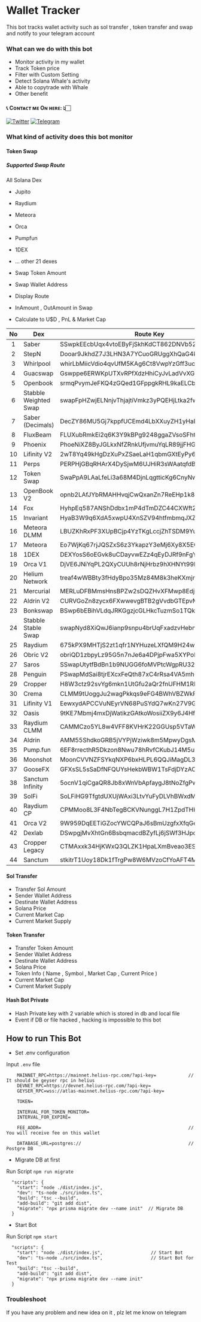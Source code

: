# Wallet Tracker

This bot tracks wallet activity such as sol transfer , token transfer and swap and notify to your telegram account

### What can we do with this bot

- Monitor activity in my wallet
- Track Token price
- Filter with Custom Setting
- Detect Solana Whale's activity
- Able to copytrade with Whale
- Other benefit

<h4> 📞 Cᴏɴᴛᴀᴄᴛ ᴍᴇ Oɴ ʜᴇʀᴇ: 👆🏻 </h4>

<div style={{display : flex ; justify-content : space-evenly}}> 
     <a href="https://x.com/microswarlord" target="_blank"><img alt="Twitter"
        src="https://img.shields.io/badge/Twitter-000000?style=for-the-badge&logo=x&logoColor=white"/></a>
    <a href="https://t.me/@microswarlord" target="_blank"><img alt="Telegram"
        src="https://img.shields.io/badge/Telegram-26A5E4?style=for-the-badge&logo=telegram&logoColor=white"/></a>
</div>

### What kind of activity does this bot monitor

#### Token Swap

##### Supported Swap Route

All Solana Dex

- Jupito
- Raydium
- Meteora
- Orca
- Pumpfun
- 1DEX
- ... other 21 dexes

- Swap Token Amount
- Swap Wallet Address 
- Display Route
- InAmount , OutAmount in Swap
- Calculate to U$D , PnL & Market Cap

| No | Dex | Route Key |
| :---: | --- | --- |
| 1 | Saber | SSwpkEEcbUqx4vtoEByFjSkhKdCT862DNVb52nZg1UZ |
| 2 | StepN | Dooar9JkhdZ7J3LHN3A7YCuoGRUggXhQaG4kijfLGU2j |
| 3 | Whirlpool | whirLbMiicVdio4qvUfM5KAg6Ct8VwpYzGff3uctyCc |
| 4| Guacswap | Gswppe6ERWKpUTXvRPfXdzHhiCyJvLadVvXGfdpBqcE1 |
| 5 | Openbook | srmqPvymJeFKQ4zGQed1GFppgkRHL9kaELCbyksJtPX |
| 6 | Stabble Weighted Swap | swapFpHZwjELNnjvThjajtiVmkz3yPQEHjLtka2fwHW |
| 7 | Saber (Decimals) | DecZY86MU5Gj7kppfUCEmd4LbXXuyZH1yHaP2NTqdiZB |
| 8 | FluxBeam | FLUXubRmkEi2q6K3Y9kBPg9248ggaZVsoSFhtJHSrm1X |
| 9 | Phoenix | PhoeNiXZ8ByJGLkxNfZRnkUfjvmuYqLR89jjFHGqdXY |
| 10 | Lifinity V2 | 2wT8Yq49kHgDzXuPxZSaeLaH1qbmGXtEyPy64bL7aD3c |
| 11 | Perps | PERPHjGBqRHArX4DySjwM6UJHiR3sWAatqfdBS2qQJu |
| 12 | Token Swap | SwaPpA9LAaLfeLi3a68M4DjnLqgtticKg6CnyNwgAC8 |
| 13 | OpenBook V2 | opnb2LAfJYbRMAHHvqjCwQxanZn7ReEHp1k81EohpZb |
| 14 | Fox | HyhpEq587ANShDdbx1mP4dTmDZC44CXWft29oYQXDb53 |
| 15 | Invariant | HyaB3W9q6XdA5xwpU4XnSZV94htfmbmqJXZcEbRaJutt |
| 16 | Meteora DLMM | LBUZKhRxPF3XUpBCjp4YzTKgLccjZhTSDM9YuVaPwxo |
| 17 | Meteora | Eo7WjKq67rjJQSZxS6z3YkapzY3eMj6Xy8X5EQVn5UaB |
| 18 | 1DEX | DEXYosS6oEGvk8uCDayvwEZz4qEyDJRf9nFgYCaqPMTm |
| 19 | Orca V1 | DjVE6JNiYqPL2QXyCUUh8rNjHrbz9hXHNYt99MQ59qw1 |
| 20 | Helium Network | treaf4wWBBty3fHdyBpo35Mz84M8k3heKXmjmi9vFt5 |
| 21 | Mercurial | MERLuDFBMmsHnsBPZw2sDQZHvXFMwp8EdjudcU2HKky |
| 22 | Aldrin V2 | CURVGoZn8zycx6FXwwevgBTB2gVvdbGTEpvMJDbgs2t4 |
| 23 | Bonkswap | BSwp6bEBihVLdqJRKGgzjcGLHkcTuzmSo1TQkHepzH8p |
| 24 | Stabble Stable Swap | swapNyd8XiQwJ6ianp9snpu4brUqFxadzvHebnAXjJZ |
| 25 | Raydium | 675kPX9MHTjS2zt1qfr1NYHuzeLXfQM9H24wFSUt1Mp8 |
| 26 | Obric V2 | obriQD1zbpyLz95G5n7nJe6a4DPjpFwa5XYPoNm113y |
| 27 | Saros | SSwapUtytfBdBn1b9NUGG6foMVPtcWgpRU32HToDUZr |
| 28 | Penguin | PSwapMdSai8tjrEXcxFeQth87xC4rRsa4VA5mhGhXkP |
| 29 | Cropper | H8W3ctz92svYg6mkn1UtGfu2aQr2fnUFHM1RhScEtQDt |
| 30 | Crema | CLMM9tUoggJu2wagPkkqs9eFG4BWhVBZWkP1qv3Sp7tR |
| 31 | Lifinity V1 | EewxydAPCCVuNEyrVN68PuSYdQ7wKn27V9Gjeoi8dy3S |
| 32 | Oasis | 9tKE7Mbmj4mxDjWatikzGAtkoWosiiZX9y6J4Hfm2R8H |
| 33 | Raydium CLMM | CAMMCzo5YL8w4VFF8KVHrK22GGUsp5VTaW7grrKgrWqK |
| 34 | Aldrin | AMM55ShdkoGRB5jVYPjWziwk8m5MpwyDgsMWHaMSQWH6 |
| 35 | Pump.fun | 6EF8rrecthR5Dkzon8Nwu78hRvfCKubJ14M5uBEwF6P |
| 36 | Moonshot | MoonCVVNZFSYkqNXP6bxHLPL6QQJiMagDL3qcqUQTrG |
| 37 | GooseFX | GFXsSL5sSaDfNFQUYsHekbWBW1TsFdjDYzACh62tEHxn |
| 38 | Sanctum Infinity | 5ocnV1qiCgaQR8Jb8xWnVbApfaygJ8tNoZfgPwsgx9kx |
| 39 | SolFi | SoLFiHG9TfgtdUXUjWAxi3LtvYuFyDLVhBWxdMZxyCe |
| 40 | Raydium CP | CPMMoo8L3F4NbTegBCKVNunggL7H1ZpdTHKxQB5qKP1C |
| 41 | Orca V2 | 9W959DqEETiGZocYWCQPaJ6sBmUzgfxXfqGeTEdp3aQP |
| 42 | Dexlab | DSwpgjMvXhtGn6BsbqmacdBZyfLj6jSWf3HJpdJtmg6N |
| 43 | Cropper Legacy | CTMAxxk34HjKWxQ3QLZK1HpaLXmBveao3ESePXbiyfzh |
| 44 | Sanctum | stkitrT1Uoy18Dk1fTrgPw8W6MVzoCfYoAFT4MLsmhq |

#### Sol Transfer

- Transfer Sol Amount
- Sender Wallet Address 
- Destinate Wallet Address 
- Solana Price
- Current Market Cap
- Current Market Supply

#### Token Transfer

- Transfer Token Amount
- Sender Wallet Address 
- Destinate Wallet Address 
- Solana Price
- Token Info ( Name , Symbol , Market Cap , Current Price )
- Current Market Cap
- Current Market Supply

#### Hash Bot Private

- Hash Private key with 2 variable which is stored in db and local file
- Event if DB or file hacked , hacking is impossible to this bot

## How to run This Bot

- Set .env configuration

Input ```.env``` file
```
    MAINNET_RPC=https://mainnet.helius-rpc.com/?api-key=            //  It should be geyser rpc in helius
    DEVNET_RPC=https://devnet.helius-rpc.com/?api-key=
    GEYSER_RPC=wss://atlas-mainnet.helius-rpc.com/?api-key=

    TOKEN=

    INTERVAL_FOR_TOKEN_MONITOR=
    INTERVAL_FOR_EXPIRE=

    FEE_ADDR=                                                       //  You will receive fee on this wallet

    DATABASE_URL=postgres://                                        //  Postgre DB
```

- Migrate DB at first

Run Script ```npm run migrate```
```
  "scripts": {
    "start": "node ./dist/index.js",
    "dev": "ts-node ./src/index.ts",
    "build": "tsc --build",
    "add-build": "git add dist",
    "migrate": "npx prisma migrate dev --name init"  // Migrate DB
  }
```

- Start Bot

Run Script ```npm start```
```
  "scripts": {
    "start": "node ./dist/index.js",                  // Start Bot
    "dev": "ts-node ./src/index.ts",                  // Start Bot for Test
    "build": "tsc --build",
    "add-build": "git add dist",
    "migrate": "npx prisma migrate dev --name init"
  }
```

### Troubleshoot

If you have any problem and new idea on it , plz let me know on telegram
